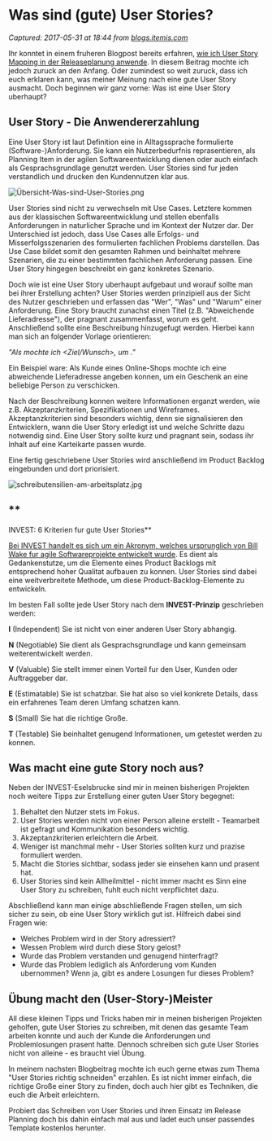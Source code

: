 # Was sind (gute) User Stories?

_Captured: 2017-05-31 at 18:44 from [blogs.itemis.com](https://blogs.itemis.com/de/was-sind-gute-user-stories?utm_source=hs_email&utm_medium=email&utm_content=52554399&_hsenc=p2ANqtz-8SBhPwCto8bGp6qtR4lsODev5Dv_WxA0WMmpH5t6SazvsJnBTTDJVDLTseFaKubqg1QSAyMj25cC-11oly83moeHnlaA&_hsmi=52553722)_

Ihr konntet in einem fruheren Blogpost bereits erfahren, [wie ich User Story Mapping in der Releaseplanung anwende](https://blogs.itemis.com/de/wie-ich-user-story-mapping-in-der-releaseplanung). In diesem Beitrag mochte ich jedoch zuruck an den Anfang. Oder zumindest so weit zuruck, dass ich euch erklaren kann, was meiner Meinung nach eine gute User Story ausmacht. Doch beginnen wir ganz vorne: Was ist eine User Story uberhaupt?

## **User Story - Die Anwendererzahlung**

Eine User Story ist laut Definition eine in Alltagssprache formulierte (Software-)Anforderung. Sie kann ein Nutzerbedurfnis reprasentieren, als Planning Item in der agilen Softwareentwicklung dienen oder auch einfach als Gesprachsgrundlage genutzt werden. User Stories sind fur jeden verstandlich und drucken den Kundennutzen klar aus.

![Übersicht-Was-sind-User-Stories.png](https://blogs.itemis.com/hs-fs/hubfs/Blog/Agile/U%CC%88bersicht-Was-sind-User-Stories.png?t=1496243558067&width=2172&height=765&name=U%CC%88bersicht-Was-sind-User-Stories.png)

User Stories sind nicht zu verwechseln mit Use Cases. Letztere kommen aus der klassischen Softwareentwicklung und stellen ebenfalls Anforderungen in naturlicher Sprache und im Kontext der Nutzer dar. Der Unterschied ist jedoch, dass Use Cases alle Erfolgs- und Misserfolgsszenarien des formulierten fachlichen Problems darstellen. Das Use Case bildet somit den gesamten Rahmen und beinhaltet mehrere Szenarien, die zu einer bestimmten fachlichen Anforderung passen. Eine User Story hingegen beschreibt ein ganz konkretes Szenario.

Doch wie ist eine User Story uberhaupt aufgebaut und worauf sollte man bei ihrer Erstellung achten? User Stories werden prinzipiell aus der Sicht des Nutzer geschrieben und erfassen das "Wer", "Was" und "Warum" einer Anforderung. Eine Story braucht zunachst einen Titel (z.B. "Abweichende Lieferadresse"), der pragnant zusammenfasst, worum es geht. Anschließend sollte eine Beschreibung hinzugefugt werden. Hierbei kann man sich an folgender Vorlage orientieren:

_"Als <Rolle> mochte ich <Ziel/Wunsch>, um <Nutzen>."_

Ein Beispiel ware: Als Kunde eines Online-Shops mochte ich eine abweichende Lieferadresse angeben konnen, um ein Geschenk an eine beliebige Person zu verschicken.

Nach der Beschreibung konnen weitere Informationen erganzt werden, wie z.B. Akzeptanzkriterien, Spezifikationen und Wireframes. Akzeptanzkriterien sind besonders wichtig, denn sie signalisieren den Entwicklern, wann die User Story erledigt ist und welche Schritte dazu notwendig sind. Eine User Story sollte kurz und pragnant sein, sodass ihr Inhalt auf eine Karteikarte passen wurde.

Eine fertig geschriebene User Stories wird anschließend im Product Backlog eingebunden und dort priorisiert.

![schreibutensilien-am-arbeitsplatz.jpg](https://blogs.itemis.com/hs-fs/hubfs/Blog/Agile/schreibutensilien-am-arbeitsplatz.jpg?t=1496243558067&width=2172&height=1035&name=schreibutensilien-am-arbeitsplatz.jpg)

## **  
INVEST: 6 Kriterien fur gute User Stories**

[Bei INVEST handelt es sich um ein Akronym, welches ursprunglich von Bill Wake fur agile Softwareprojekte entwickelt wurde](http://xp123.com/articles/invest-in-good-stories-and-smart-tasks/). Es dient als Gedankenstutze, um die Elemente eines Product Backlogs mit entsprechend hoher Qualitat aufbauen zu konnen. User Stories sind dabei eine weitverbreitete Methode, um diese Product-Backlog-Elemente zu entwickeln.

Im besten Fall sollte jede User Story nach dem **INVEST-Prinzip** geschrieben werden:

**I** (Independent)
Sie ist nicht von einer anderen User Story abhangig.

**N** (Negotiable)
Sie dient als Gesprachsgrundlage und kann gemeinsam weiterentwickelt werden.

**V** (Valuable)
Sie stellt immer einen Vorteil fur den User, Kunden oder Auftraggeber dar.

**E** (Estimatable)
Sie ist schatzbar. Sie hat also so viel konkrete Details, dass ein erfahrenes Team deren Umfang schatzen kann.

**S** (Small)
Sie hat die richtige Große.

**T** (Testable)
Sie beinhaltet genugend Informationen, um getestet werden zu konnen.

## **Was macht eine gute Story noch aus?**

Neben der INVEST-Eselsbrucke sind mir in meinen bisherigen Projekten noch weitere Tipps zur Erstellung einer guten User Story begegnet:

  1. Behaltet den Nutzer stets im Fokus.
  2. User Stories werden nicht von einer Person alleine erstellt - Teamarbeit ist gefragt und Kommunikation besonders wichtig.
  3. Akzeptanzkriterien erleichtern die Arbeit.
  4. Weniger ist manchmal mehr - User Stories sollten kurz und prazise formuliert werden.
  5. Macht die Stories sichtbar, sodass jeder sie einsehen kann und prasent hat.
  6. User Stories sind kein Allheilmittel - nicht immer macht es Sinn eine User Story zu schreiben, fuhlt euch nicht verpflichtet dazu. 

Abschließend kann man einige abschließende Fragen stellen, um sich sicher zu sein, ob eine User Story wirklich gut ist. Hilfreich dabei sind Fragen wie:

  * Welches Problem wird in der Story adressiert?
  * Wessen Problem wird durch diese Story gelost?
  * Wurde das Problem verstanden und genugend hinterfragt?
  * Wurde das Problem lediglich als Anforderung vom Kunden ubernommen? Wenn ja, gibt es andere Losungen fur dieses Problem?

## **Übung macht den (User-Story-)Meister**

All diese kleinen Tipps und Tricks haben mir in meinen bisherigen Projekten geholfen, gute User Stories zu schreiben, mit denen das gesamte Team arbeiten konnte und auch der Kunde die Anforderungen und Problemlosungen prasent hatte. Dennoch schreiben sich gute User Stories nicht von alleine - es braucht viel Übung.

In meinem nachsten Blogbeitrag mochte ich euch gerne etwas zum Thema "User Stories richtig schneiden" erzahlen. Es ist nicht immer einfach, die richtige Große einer Story zu finden, doch auch hier gibt es Techniken, die euch die Arbeit erleichtern.

Probiert das Schreiben von User Stories und ihren Einsatz im Release Planning doch bis dahin einfach mal aus und ladet euch unser passendes Template kostenlos herunter.
